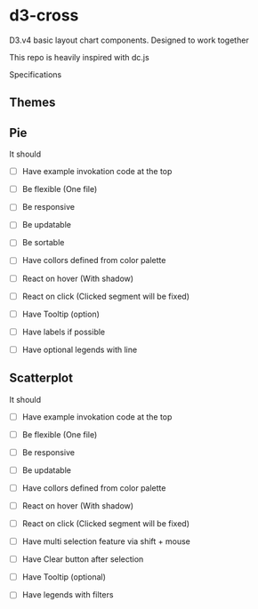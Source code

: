 # d3-cross
D3.v4 basic layout  chart components. Designed to work together


This repo is heavily inspired with dc.js



Specifications

## Themes

## Pie
It should  
* [ ] Have example invokation code at the top
* [ ] Be flexible (One file)
* [ ] Be responsive
* [ ] Be updatable
* [ ] Be sortable
* [ ] Have collors defined from color palette
* [ ] React on hover (With shadow)
* [ ] React on click (Clicked segment will be fixed)
* [ ] Have Tooltip (option)
* [ ] Have labels if possible
* [ ] Have optional legends with line


## Scatterplot  
It should  
* [ ] Have example invokation code at the top
* [ ] Be flexible (One file)
* [ ] Be responsive
* [ ] Be updatable
* [ ] Have collors defined from color palette
* [ ] React on hover (With shadow)
* [ ] React on click (Clicked segment will be fixed)
* [ ] Have multi selection feature via shift + mouse 
* [ ] Have Clear button after selection
* [ ] Have Tooltip (optional)
* [ ] Have  legends with filters

